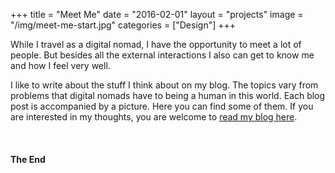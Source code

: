 +++
title = "Meet Me"
date = "2016-02-01"
layout = "projects"
image = "/img/meet-me-start.jpg"
categories = ["Design"]
+++

While I travel as a digital nomad, I have the opportunity to meet a lot of people. But besides all the external interactions I also can get to know me and how I feel very well. 

I like to write about the stuff I think about on my blog. The topics vary from problems that digital nomads have to being a human in this world. Each blog post is accompanied by a picture. Here you can find some of them. If you are interested in my thoughts, you are welcome to <a href="https://www.verenaortlieb.com/blog/" target="_blank">read my blog here</a>.

<img src="/img/all-that-stuff.jpg" alt="">
<img src="/img/dance-party.jpg" alt="">
<img src="/img/enjoy-ride.jpg" alt="">
<img src="/img/headphones-sofa.jpg" alt="">
<img src="/img/hell-yes.jpg" alt="">
<img src="/img/imperfect.jpg" alt="">
<img src="/img/me-average-joe.jpg" alt="">
<img src="/img/me-working-hard.jpg" alt="">
<img src="/img/nobody-cares.jpg" alt="">
<img src="/img/packing-up.jpg" alt="">
<img src="/img/snail-mail.jpg" alt="">
<img src="/img/what-are-you-waiting.jpg" alt="">


<h4>The End</h4>